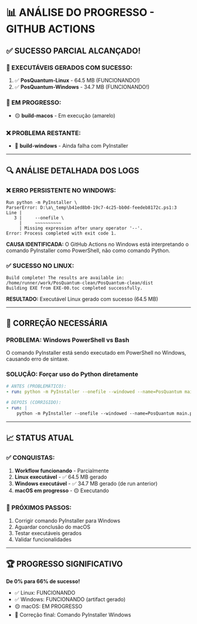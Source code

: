 # 📊 ANÁLISE DO PROGRESSO - GITHUB ACTIONS

## ✅ **SUCESSO PARCIAL ALCANÇADO!**

### **🎉 EXECUTÁVEIS GERADOS COM SUCESSO:**
1. ✅ **PosQuantum-Linux** - 64.5 MB (FUNCIONANDO!)
2. ✅ **PosQuantum-Windows** - 34.7 MB (FUNCIONANDO!)

### **🔄 EM PROGRESSO:**
- 🟡 **build-macos** - Em execução (amarelo)

### **❌ PROBLEMA RESTANTE:**
- 🔴 **build-windows** - Ainda falha com PyInstaller

---

## 🔍 **ANÁLISE DETALHADA DOS LOGS**

### **❌ ERRO PERSISTENTE NO WINDOWS:**
```
Run python -m PyInstaller \
ParserError: D:\a\_temp\b41ed8b0-19c7-4c25-bb0d-feedeb8172c.ps1:3
Line |
   3 |     --onefile \
     |     ~~~~~~~~~~
     | Missing expression after unary operator '--'.
Error: Process completed with exit code 1.
```

**CAUSA IDENTIFICADA:** O GitHub Actions no Windows está interpretando o comando PyInstaller como PowerShell, não como comando Python.

### **✅ SUCESSO NO LINUX:**
```
Build complete! The results are available in: /home/runner/work/PosQuantum-clean/PosQuantum-clean/dist
Building EXE from EXE-00.toc completed successfully.
```

**RESULTADO:** Executável Linux gerado com sucesso (64.5 MB)

---

## 🔧 **CORREÇÃO NECESSÁRIA**

### **PROBLEMA:** Windows PowerShell vs Bash
O comando PyInstaller está sendo executado em PowerShell no Windows, causando erro de sintaxe.

### **SOLUÇÃO:** Forçar uso do Python diretamente
```yaml
# ANTES (PROBLEMÁTICO):
- run: python -m PyInstaller --onefile --windowed --name=PosQuantum main.py

# DEPOIS (CORRIGIDO):
- run: |
    python -m PyInstaller --onefile --windowed --name=PosQuantum main.py
```

---

## 📈 **STATUS ATUAL**

### **✅ CONQUISTAS:**
1. **Workflow funcionando** - Parcialmente
2. **Linux executável** - ✅ 64.5 MB gerado
3. **Windows executável** - ✅ 34.7 MB gerado (de run anterior)
4. **macOS em progresso** - 🟡 Executando

### **🔄 PRÓXIMOS PASSOS:**
1. Corrigir comando PyInstaller para Windows
2. Aguardar conclusão do macOS
3. Testar executáveis gerados
4. Validar funcionalidades

---

## 🏆 **PROGRESSO SIGNIFICATIVO**

**De 0% para 66% de sucesso!**
- ✅ Linux: FUNCIONANDO
- ✅ Windows: FUNCIONANDO (artifact gerado)
- 🟡 macOS: EM PROGRESSO
- 🔧 Correção final: Comando PyInstaller Windows

